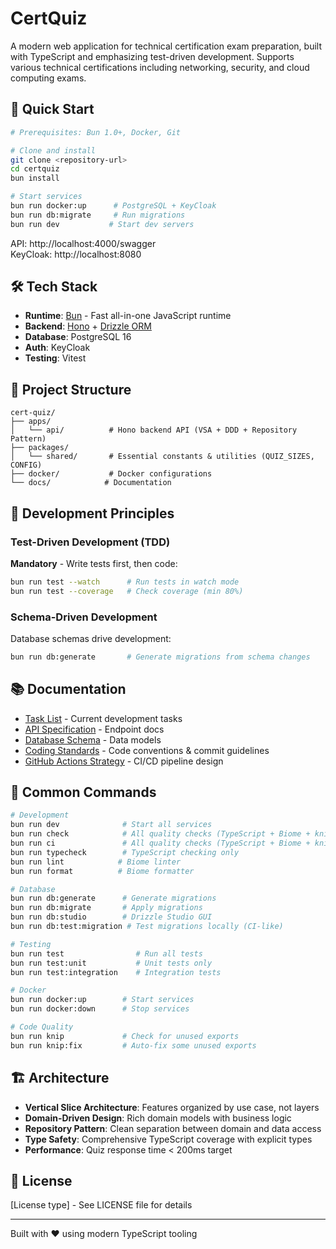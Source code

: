# CertQuiz

A modern web application for technical certification exam preparation, built with TypeScript and emphasizing test-driven development. Supports various technical certifications including networking, security, and cloud computing exams.

## 🚀 Quick Start

```bash
# Prerequisites: Bun 1.0+, Docker, Git

# Clone and install
git clone <repository-url>
cd certquiz
bun install

# Start services
bun run docker:up      # PostgreSQL + KeyCloak
bun run db:migrate     # Run migrations
bun run dev           # Start dev servers
```

API: http://localhost:4000/swagger  
KeyCloak: http://localhost:8080

## 🛠️ Tech Stack

- **Runtime**: [Bun](https://bun.sh) - Fast all-in-one JavaScript runtime
- **Backend**: [Hono](https://hono.dev) + [Drizzle ORM](https://orm.drizzle.team)
- **Database**: PostgreSQL 16
- **Auth**: KeyCloak
- **Testing**: Vitest

## 📁 Project Structure

```
cert-quiz/
├── apps/
│   └── api/          # Hono backend API (VSA + DDD + Repository Pattern)
├── packages/
│   └── shared/       # Essential constants & utilities (QUIZ_SIZES, CONFIG)
├── docker/           # Docker configurations
└── docs/            # Documentation
```

## 🧪 Development Principles

### Test-Driven Development (TDD)
**Mandatory** - Write tests first, then code:
```bash
bun run test --watch      # Run tests in watch mode
bun run test --coverage   # Check coverage (min 80%)
```

### Schema-Driven Development
Database schemas drive development:
```bash
bun run db:generate       # Generate migrations from schema changes
```

## 📚 Documentation

- [Task List](docs/task-list.md) - Current development tasks
- [API Specification](docs/api-specification.md) - Endpoint docs
- [Database Schema](docs/database-schema-v2.md) - Data models
- [Coding Standards](docs/coding-standards.md) - Code conventions & commit guidelines
- [GitHub Actions Strategy](docs/github-actions-strategy.md) - CI/CD pipeline design

## 🔧 Common Commands

```bash
# Development
bun run dev              # Start all services
bun run check            # All quality checks (TypeScript + Biome + knip) with auto-fix
bun run ci               # All quality checks (TypeScript + Biome + knip) without auto-fix
bun run typecheck        # TypeScript checking only
bun run lint            # Biome linter
bun run format          # Biome formatter

# Database
bun run db:generate      # Generate migrations
bun run db:migrate       # Apply migrations
bun run db:studio        # Drizzle Studio GUI
bun run db:test:migration # Test migrations locally (CI-like)

# Testing
bun run test                # Run all tests
bun run test:unit           # Unit tests only
bun run test:integration    # Integration tests

# Docker
bun run docker:up        # Start services
bun run docker:down      # Stop services

# Code Quality
bun run knip             # Check for unused exports
bun run knip:fix         # Auto-fix some unused exports
```

## 🏗️ Architecture

- **Vertical Slice Architecture**: Features organized by use case, not layers
- **Domain-Driven Design**: Rich domain models with business logic
- **Repository Pattern**: Clean separation between domain and data access
- **Type Safety**: Comprehensive TypeScript coverage with explicit types
- **Performance**: Quiz response time < 200ms target

## 📝 License

[License type] - See LICENSE file for details

---

Built with ❤️ using modern TypeScript tooling